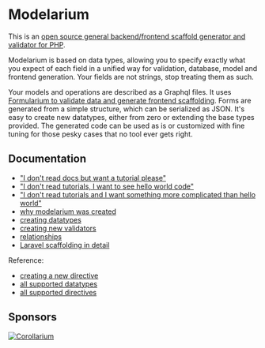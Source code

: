 # Modelarium

This is an [open source general backend/frontend scaffold generator and validator for PHP](https://github.com/Corollarium/modelarium/).

Modelarium is based on data types, allowing you to specify exactly what you expect of each field in a unified way for validation, database, model and frontend generation. Your fields are not strings, stop treating them as such.

Your models and operations are described as a Graphql files. It uses [Formularium to validate data and generate frontend scaffolding](https://github.com/Corollarium/Formularium/). Forms are generated from a simple structure, which can be serialized as JSON. It's easy to create new datatypes, either from zero or extending the base types provided. The generated code can be used as is or customized with fine tuning for those pesky cases that no tool ever gets right.

## Documentation

- ["I don't read docs but want a tutorial please"](./laraveltutorial.md)
- ["I don't read tutorials, I want to see hello world code"](https://github.com/Corollarium/modelarium-helloworld)
- ["I don't read tutorials and I want something more complicated than hello world"](https://github.com/Corollarium/modelarium-example)
- [why modelarium was created](./philosophy.md)
- [creating datatypes](./datatype.md)
- [creating new validators](./validator.md)
- [relationships](./relationships.md)
- [Laravel scaffolding in detail](./laravel.md)

Reference:

- [creating a new directive](./directive.md)
- [all supported datatypes](./api-datatypes.md)
- [all supported directives](./api-directives.md)

## Sponsors

[![Corollarium](https://corollarium.github.com/modelarium/logo-horizontal-400px.png)](https://corollarium.com)
